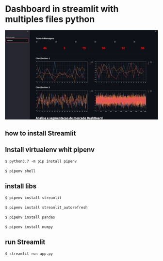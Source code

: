# Dashboard in streamlit with multiples files python

![Dashboard](img/dashboard.png)

## how to install Streamlit

## Install virtualenv whit pipenv

    $ python3.7 -m pip install pipenv

    $ pipenv shell

## install libs

    $ pipenv install streamlit

    $ pipenv install streamlit_autorefresh

    $ pipenv install pandas

    $ pipenv install numpy

## run Streamlit

    $ streamlit run app.py
